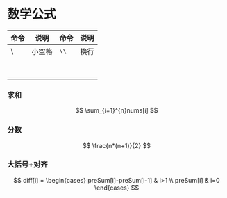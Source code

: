 # 数学公式



| 命令 | 说明   | 命令 | 说明 |
| ---- | ------ | ---- | ---- |
| \    | 小空格 | `\\` | 换行 |
|      |        |      |      |
|      |        |      |      |
|      |        |      |      |
|      |        |      |      |
|      |        |      |      |
|      |        |      |      |
|      |        |      |      |
|      |        |      |      |



### 求和

$$
\sum_{i=1}^{n}nums[i]
$$

### 分数

$$
\frac{n*(n+1)}{2}
$$

### 大括号+对齐

$$
diff[i] = 
\begin{cases}
preSum[i]-preSum[i-1] & i>1 \\
preSum[i] & i=0
\end{cases}
$$


